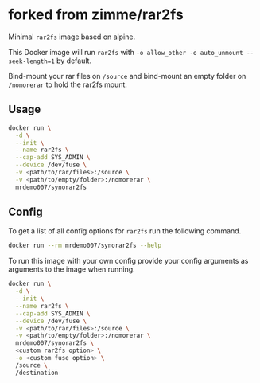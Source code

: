 # forked from zimme/rar2fs

Minimal `rar2fs` image based on alpine.

This Docker image will run `rar2fs` with `-o allow_other -o auto_unmount
--seek-length=1` by default.

Bind-mount your rar files on `/source` and bind-mount an empty folder on
`/nomorerar` to hold the rar2fs mount.

## Usage

```sh
docker run \
  -d \
  --init \
  --name rar2fs \
  --cap-add SYS_ADMIN \
  --device /dev/fuse \
  -v <path/to/rar/files>:/source \
  -v <path/to/empty/folder>:/nomorerar \
  mrdemo007/synorar2fs
```

## Config

To get a list of all config options for `rar2fs` run the following
command.

```sh
docker run --rm mrdemo007/synorar2fs --help
```

To run this image with your own config provide your config arguments as
arguments to the image when running.

```sh
docker run \
  -d \
  --init \
  --name rar2fs \
  --cap-add SYS_ADMIN \
  --device /dev/fuse \
  -v <path/to/rar/files>:/source \
  -v <path/to/empty/folder>:/nomorerar \
  mrdemo007/synorar2fs \
  <custom rar2fs option> \
  -o <custom fuse option> \
  /source \
  /destination
```
